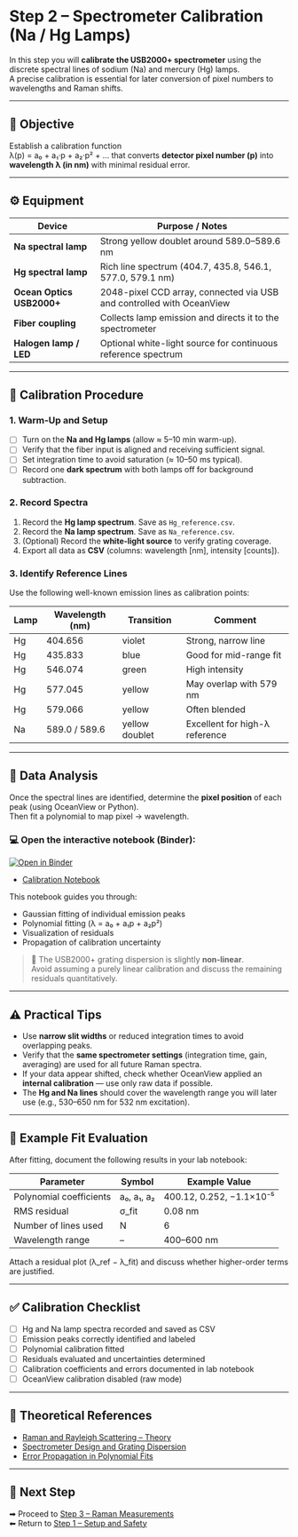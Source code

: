 # Step 2 – Spectrometer Calibration (Na / Hg Lamps)

In this step you will **calibrate the USB2000+ spectrometer** using the discrete spectral lines of sodium (Na) and mercury (Hg) lamps.  
A precise calibration is essential for later conversion of pixel numbers to wavelengths and Raman shifts.

---

## 🎯 Objective

Establish a calibration function  
λ(p) = a₀ + a₁·p + a₂·p² + …
that converts **detector pixel number (p)** into **wavelength λ (in nm)** with minimal residual error.

---

## ⚙️ Equipment

| Device | Purpose / Notes |
|---------|----------------|
| **Na spectral lamp** | Strong yellow doublet around 589.0–589.6 nm |
| **Hg spectral lamp** | Rich line spectrum (404.7, 435.8, 546.1, 577.0, 579.1 nm) |
| **Ocean Optics USB2000+** | 2048-pixel CCD array, connected via USB and controlled with OceanView |
| **Fiber coupling** | Collects lamp emission and directs it to the spectrometer |
| **Halogen lamp / LED** | Optional white-light source for continuous reference spectrum |

---

## 🧩 Calibration Procedure

### 1. Warm-Up and Setup
- [ ] Turn on the **Na and Hg lamps** (allow ≈ 5–10 min warm-up).  
- [ ] Verify that the fiber input is aligned and receiving sufficient signal.  
- [ ] Set integration time to avoid saturation (≈ 10–50 ms typical).  
- [ ] Record one **dark spectrum** with both lamps off for background subtraction.

### 2. Record Spectra
1. Record the **Hg lamp spectrum**. Save as `Hg_reference.csv`.  
2. Record the **Na lamp spectrum**. Save as `Na_reference.csv`.  
3. (Optional) Record the **white-light source** to verify grating coverage.  
4. Export all data as **CSV** (columns: wavelength [nm], intensity [counts]).

### 3. Identify Reference Lines
Use the following well-known emission lines as calibration points:

| Lamp | Wavelength (nm) | Transition | Comment |
|------|------------------|------------|----------|
| Hg | 404.656 | violet | Strong, narrow line |
| Hg | 435.833 | blue | Good for mid-range fit |
| Hg | 546.074 | green | High intensity |
| Hg | 577.045 | yellow | May overlap with 579 nm |
| Hg | 579.066 | yellow | Often blended |
| Na | 589.0 / 589.6 | yellow doublet | Excellent for high-λ reference |

---

## 🧮 Data Analysis

Once the spectral lines are identified, determine the **pixel position** of each peak (using OceanView or Python).  
Then fit a polynomial to map pixel → wavelength.
  
### 💻 Open the interactive notebook (Binder):

[![Open in Binder](https://mybinder.org/badge_logo.svg)](https://mybinder.org/v2/gh/adv-labs-ufr/handbook/main?labpath=experiments/fp1/raman/02_Notebooks/calibration_hg_na.ipynb)
- [Calibration Notebook](../02_Notebooks/calibration_hg_na.ipynb)  


This notebook guides you through:
- Gaussian fitting of individual emission peaks  
- Polynomial fitting (λ = a₀ + a₁p + a₂p²)  
- Visualization of residuals  
- Propagation of calibration uncertainty  

> 📘 The USB2000+ grating dispersion is slightly **non-linear**.  
> Avoid assuming a purely linear calibration and discuss the remaining residuals quantitatively.

---

## ⚠️ Practical Tips

- Use **narrow slit widths** or reduced integration times to avoid overlapping peaks.  
- Verify that the **same spectrometer settings** (integration time, gain, averaging) are used for all future Raman spectra.  
- If your data appear shifted, check whether OceanView applied an **internal calibration** — use only raw data if possible.  
- The **Hg and Na lines** should cover the wavelength range you will later use (e.g., 530–650 nm for 532 nm excitation).

---

## 🧾 Example Fit Evaluation

After fitting, document the following results in your lab notebook:

| Parameter | Symbol | Example Value |
|------------|---------|----------------|
| Polynomial coefficients | a₀, a₁, a₂ | 400.12, 0.252, −1.1×10⁻⁵ |
| RMS residual | σ_fit | 0.08 nm |
| Number of lines used | N | 6 |
| Wavelength range | – | 400–600 nm |

Attach a residual plot (λ_ref − λ_fit) and discuss whether higher-order terms are justified.

---

## ✅ Calibration Checklist

- [ ] Hg and Na lamp spectra recorded and saved as CSV  
- [ ] Emission peaks correctly identified and labeled  
- [ ] Polynomial calibration fitted  
- [ ] Residuals evaluated and uncertainties determined  
- [ ] Calibration coefficients and errors documented in lab notebook  
- [ ] OceanView calibration disabled (raw mode)  

---

## 🧠 Theoretical References

- [Raman and Rayleigh Scattering – Theory](../03_Background/theory_raman_scattering.md)  
- [Spectrometer Design and Grating Dispersion](../03_Background/instrumentation_spectrometer_pmt.md)  
- [Error Propagation in Polynomial Fits](../03_Background/error_analysis_and_fitting.md)

---

## 🔗 Next Step

➡ Proceed to [Step 3 – Raman Measurements](step3_raman_measurement.md)  
⬅ Return to [Step 1 – Setup and Safety](step1_setup_and_safety.md)
